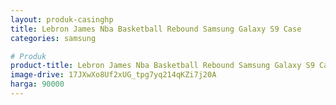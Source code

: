 ```yaml
---
layout: produk-casinghp
title: Lebron James Nba Basketball Rebound Samsung Galaxy S9 Case
categories: samsung

# Produk
product-title: Lebron James Nba Basketball Rebound Samsung Galaxy S9 Case
image-drive: 17JXwXo8Uf2xUG_tpg7yq214qKZi7j20A
harga: 90000
---
```

